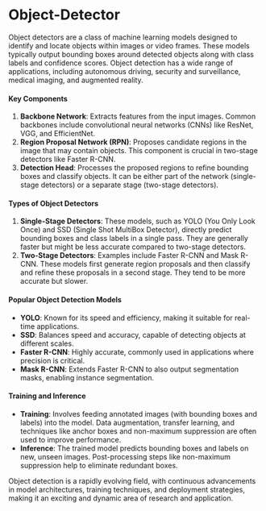 # Object-Detector

Object detectors are a class of machine learning models designed to identify and locate objects within images or video frames. These models typically output bounding boxes around detected objects along with class labels and confidence scores. Object detection has a wide range of applications, including autonomous driving, security and surveillance, medical imaging, and augmented reality.

#### Key Components
1. **Backbone Network**: Extracts features from the input images. Common backbones include convolutional neural networks (CNNs) like ResNet, VGG, and EfficientNet.
2. **Region Proposal Network (RPN)**: Proposes candidate regions in the image that may contain objects. This component is crucial in two-stage detectors like Faster R-CNN.
3. **Detection Head**: Processes the proposed regions to refine bounding boxes and classify objects. It can be either part of the network (single-stage detectors) or a separate stage (two-stage detectors).

#### Types of Object Detectors
1. **Single-Stage Detectors**: These models, such as YOLO (You Only Look Once) and SSD (Single Shot MultiBox Detector), directly predict bounding boxes and class labels in a single pass. They are generally faster but might be less accurate compared to two-stage detectors.
2. **Two-Stage Detectors**: Examples include Faster R-CNN and Mask R-CNN. These models first generate region proposals and then classify and refine these proposals in a second stage. They tend to be more accurate but slower.

#### Popular Object Detection Models
- **YOLO**: Known for its speed and efficiency, making it suitable for real-time applications.
- **SSD**: Balances speed and accuracy, capable of detecting objects at different scales.
- **Faster R-CNN**: Highly accurate, commonly used in applications where precision is critical.
- **Mask R-CNN**: Extends Faster R-CNN to also output segmentation masks, enabling instance segmentation.

#### Training and Inference
- **Training**: Involves feeding annotated images (with bounding boxes and labels) into the model. Data augmentation, transfer learning, and techniques like anchor boxes and non-maximum suppression are often used to improve performance.
- **Inference**: The trained model predicts bounding boxes and labels on new, unseen images. Post-processing steps like non-maximum suppression help to eliminate redundant boxes.

Object detection is a rapidly evolving field, with continuous advancements in model architectures, training techniques, and deployment strategies, making it an exciting and dynamic area of research and application.
